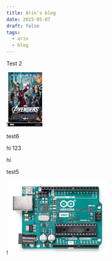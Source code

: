 ```yaml
---
title: Arin's blog
date: 2025-05-07
draft: false
tags:
  - arin
  - blog
---
```

Test 2

!![Image Description](/images/Avegers%202.png)


test6

hi 123

hi

test5


!![Image Description](/images/test.png)

